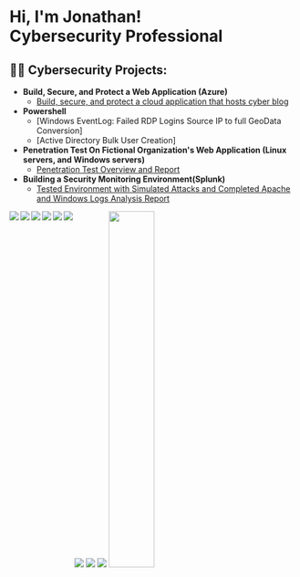<h1>Hi, I'm Jonathan! <br/> <a> Cybersecurity Professional</a>
  
  <h2>👨‍💻 Cybersecurity Projects:</h2>

- <b>Build, Secure, and Protect a Web Application (Azure)</b> 
  - [Build, secure, and protect a cloud application that hosts cyber blog](https://github.com/jondunn247/WebApplicationLab)
- <b>Powershell</b> 
  - [Windows EventLog: Failed RDP Logins Source IP to full GeoData Conversion]
  - [Active Directory Bulk User Creation]
- <b>Penetration Test On Fictional Organization's Web Application (Linux servers, and Windows servers)</b>
  - [Penetration Test Overview and Report](https://github.com/jondunn247/PenetrationTestReport)
- <b>Building a Security Monitoring Environment(Splunk)</b>
  - [Tested Environment with Simulated Attacks and Completed Apache and Windows Logs Analysis Report](https://github.com/jondunn247/BuildingSecurityMonitoringEnvironment)

<img align="left" src="https://img.shields.io/badge/shell_script-%23121011.svg?style=for-the-badge&logo=gnu-bash&logoColor=white" />

<img align="left" src="https://img.shields.io/badge/PowerShell-%235391FE.svg?style=for-the-badge&logo=powershell&logoColor=white" />

<img src="https://img.shields.io/badge/python-3670A0?style=for-the-badge&logo=python&logoColor=ffdd54" />

<img align="left" src="https://img.shields.io/badge/splunk-%23000000.svg?style=for-the-badge&logo=splunk&logoColor=white" />

<img src="https://img.shields.io/badge/vagrant-%231563FF.svg?style=for-the-badge&logo=vagrant&logoColor=white" />

<img align="left" src="https://img.shields.io/badge/Ubuntu-E95420?style=for-the-badge&logo=ubuntu&logoColor=white" />

<img align="left" src="https://img.shields.io/badge/Linux-FCC624?style=for-the-badge&logo=linux&logoColor=black" />

<img src="https://img.shields.io/badge/apache-%23D42029.svg?style=for-the-badge&logo=apache&logoColor=white" />

<img align="left" src="https://github-readme-stats.vercel.app/api?username=jondunn247&show_icons=true&theme=radical" />

<img  width="40%" src="https://github-readme-stats.vercel.app/api/top-langs/?username=jondunn247&layout=compact">



